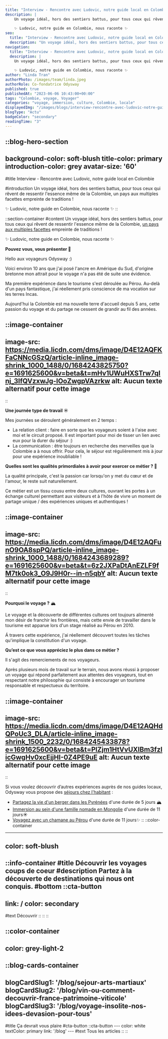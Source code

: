 ```yaml
---
title: "Interview - Rencontre avec Ludovic, notre guide local en Colombie"
description: |
    Un voyage idéal, hors des sentiers battus, pour tous ceux qui rêvent de ressentir l'essence même de la Colombie, un pays aux multiples facettes empreinte de traditions !
    
    ✨ Ludovic, notre guide en Colombie, nous raconte ✨
seo:
  title: "Interview - Rencontre avec Ludovic, notre guide local en Colombie"
  description: "Un voyage idéal, hors des sentiers battus, pour tous ceux qui rêvent de ressentir l'essence même de la Colombie, un pays aux multiples facet"
navigation:
  title: "Interview - Rencontre avec Ludovic, notre guide local en Colombie"
  description: |
    Un voyage idéal, hors des sentiers battus, pour tous ceux qui rêvent de ressentir l'essence même de la Colombie, un pays aux multiples facettes empreinte de traditions !
    
    ✨ Ludovic, notre guide en Colombie, nous raconte ✨
author: "Linda Tran"
authorPhoto: /images/team/linda.jpeg
authorRole: Co-fondatrice Odysway
published: true
publishedAt: "2023-06-06 10:43:00+00:00"
tags: "Colombie, voyage, Voyager"
categories: "voyage, immersion, culture, Colombie, locale"
displayedImg: "/images/blogs/interview-rencontre-avec-ludovic-notre-guide-local-en-colombie/2qspPd1dRqIAgkDAJNbQ.jpg"
blogType: "Actu"
badgeColor: "secondary"
readingTime: "3"
---
```


::blog-hero-section
---
background-color: soft-blush
title-color: primary
introduction-color: grey
avatar-size: '60'
---
#title
Interview - Rencontre avec Ludovic, notre guide local en Colombie

#introduction
Un voyage idéal, hors des sentiers battus, pour tous ceux qui rêvent de ressentir l'essence même de la Colombie, un pays aux multiples facettes empreinte de traditions !

✨ Ludovic, notre guide en Colombie, nous raconte ✨
::

::section-container
#content
Un voyage idéal, hors des sentiers battus, pour tous ceux qui rêvent de ressentir l'essence même de la Colombie, [un pays aux multiples facettes](https://odysway.com/destinations/colombie) empreinte de traditions !

✨ Ludovic, notre guide en Colombie, nous raconte ✨

**Pouvez vous, vous présenter 🙋**

Hello aux voyageurs Odysway :)

Voici environ 10 ans que j'ai posé l'ancre en Amérique du Sud, d'origine bretonne mon attrait pour le voyage n'a pas été de suite une évidence.

Ma première expérience dans le tourisme s'est déroulée au Pérou. Au-delà d'un pays fantastique, j'ai réellement pris conscience de ma vocation sur les terres Incas.

Aujourd'hui la Colombie est ma nouvelle terre d'accueil depuis 5 ans, cette passion du voyage et du partage ne cessent de grandir au fil des années.

::image-container
---
image-src: https://media.licdn.com/dms/image/D4E12AQFKFaCNNcGSzQ/article-inline_image-shrink_1000_1488/0/1684243825750?e=1691625600&v=beta&t=mHv1UWuHXSTrw7qInj_3IfQVzxwJg-IOoZwgpVAzrkw
alt: Aucun texte alternatif pour cette image
---
::

**Une journée type de travail ☀️**

Mes journées se déroulent généralement en 2 temps :

*   La relation client : faire en sorte que les voyageurs soient à l'aise avec moi et le circuit proposé. Il est important pour moi de tisser un lien avec eux pour la durer du séjour :)
*   La communication : être toujours en recherche des merveilles que la Colombie a à nous offrir. Pour cela, le séjour est régulièrement mis à jour pour une expérience inoubliable !

**Quelles sont les qualités primordiales à avoir pour exercer ce métier ? 💪**

La qualité principale, c'est la passion car lorsqu'on y met du cœur et de l'amour, le reste suit naturellement.

Ce métier est un tissu cousu entre deux cultures, ouvrant les portes à un échange culturel permettant aux visiteurs et à l'hôte de vivre un moment de partage unique / des expériences uniques et authentiques !

::image-container
---
image-src: https://media.licdn.com/dms/image/D4E12AQFunO9OA8spPQ/article-inline_image-shrink_1000_1488/0/1684243689289?e=1691625600&v=beta&t=6z2JXPaDtAnEZLF9fM7tk0ok3_O9J9H0r--in-n5qbY
alt: Aucun texte alternatif pour cette image
---
::

**Pourquoi le voyage ?** 🏔️

Le voyage et la découverte de différentes cultures ont toujours alimenté mon désir de franchir les frontières, mais cette envie de travailler dans le tourisme est apparue lors d'un stage réalisé au Pérou en 2010. 

Á travers cette expérience, j'ai réellement découvert toutes les tâches qu'implique la constitution d'un voyage.

**Qu’est ce que vous appréciez le plus dans ce métier ?**

Il s'agit des remerciements de nos voyageurs.

Après plusieurs mois de travail sur le terrain, nous avons réussi à proposer un voyage qui répond parfaitement aux attentes des voyageurs, tout en respectant notre philosophie qui consiste à encourager un tourisme responsable et respectueux du territoire.

::image-container
---
image-src: https://media.licdn.com/dms/image/D4E12AQHdQPoUc3_DLA/article-inline_image-shrink_1500_2232/0/1684245433878?e=1691625600&v=beta&t=PlZjm1HtVvUXlBm3fzlicGwgHv0xcEjjHI-0Z4PE9uE
alt: Aucun texte alternatif pour cette image
---
::

Si vous voulez découvrir d’autres expériences auprès de nos guides locaux, Odysway vous propose des [séjours chez l'habitant](https://odysway.com/thematiques/sejours-chez-l-habitant?utm_source=LK_Post&utm_medium=Article+LK&utm_campaign=chez+l%27habitant) :

*   [Partagez la vie d'un berger dans les Pyrénées](https://odysway.com/voyages/sejour-berger-bearn?utm_source=LK_Post&utm_medium=Article+LK&utm_campaign=berger) d'une durée de 5 jours 🏔️
*   [Immersion au sein d'une famille nomade en Mongolie](https://odysway.com/voyages/voyage-nomades-mongolie) d'une durée de 11 jours☀️
*   [Voyagez avec un chamane au Pérou](https://odysway.com/voyages/voyage-chamanique-perou?utm_source=LK_Post&utm_medium=Article+LK&utm_campaign=perou) d'une durée de 11 jours✨
::
::color-container
---
color: soft-blush
---
  ::info-container
  #title
  Découvrir les voyages coups de coeur
  #description
  Partez à la découverte de destinations qui nous ont conquis.
  #bottom
  ::cta-button
  ---
  link: /
  color: secondary
  ---
  #text
  Découvrir
  ::
  ::
::

::color-container
---
color: grey-light-2
---
  ::blog-cards-container
  ---
  blogCardSlug1: '/blog/sejour-arts-martiaux' 
  blogCardSlug2: '/blog/vin-ou-comment-decouvrir-france-patrimoine-viticole' 
  blogCardSlug3: '/blog/voyage-insolite-nos-idees-devasion-pour-tous' 
  ---
  #title
  Ça devrait vous plaire
  #cta-button
    ::cta-button
    ---
    color: white
    textColor: primary
    link: '/blog'
    ---
    #text
    Tous les  articles
    ::
  ::
